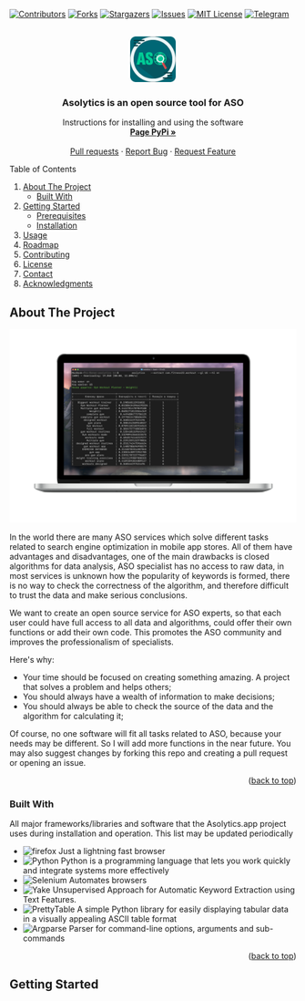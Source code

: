 <a name="readme-top"></a>

[![Contributors][contributors-shield]][contributors-url]
[![Forks][forks-shield]][forks-url]
[![Stargazers][stars-shield]][stars-url]
[![Issues][issues-shield]][issues-url]
[![MIT License][license-shield]][license-url]
[![Telegram][telegram-shield]][telegram-url]



<br />
<div align="center">
  <a href="https://github.com/AsolyticsOpenSource/asolytics">
    <img src="logo.svg" alt="Logo" width="80" height="80">
  </a>

   <h3 align="center">Asolytics is an open source tool for ASO</h3>

  <p align="center">
    Instructions for installing and using the software
    <br />
    <a href="https://pypi.org/project/test-test-test/"><strong>Page PyPi »</strong></a>
    <br />
    <br />
    <a href="https://github.com/AsolyticsOpenSource/asolytics/pulls">Pull requests</a>
    ·
    <a href="https://github.com/AsolyticsOpenSource/asolytics/issues">Report Bug</a>
    ·
    <a href="https://github.com/AsolyticsOpenSource/asolytics/issues">Request Feature</a>
  </p>

</div>

<!-- TABLE OF CONTENTS -->
<summary>Table of Contents</summary>
<ol>
<li>
    <a href="#about-the-project">About The Project</a>
    <ul>
    <li><a href="#built-with">Built With</a></li>
    </ul>
</li>
<li>
    <a href="#getting-started">Getting Started</a>
    <ul>
    <li><a href="#prerequisites">Prerequisites</a></li>
    <li><a href="#installation">Installation</a></li>
    </ul>
</li>
<li><a href="#usage">Usage</a></li>
<li><a href="#roadmap">Roadmap</a></li>
<li><a href="#contributing">Contributing</a></li>
<li><a href="#license">License</a></li>
<li><a href="#contact">Contact</a></li>
<li><a href="#acknowledgments">Acknowledgments</a></li>
</ol>

<!-- ABOUT THE PROJECT -->
## About The Project

[![Asolytics ASO Tool Screen Shot][product-screenshot]](https://en.wikipedia.org/wiki/Command-line_interface)

In the world there are many ASO services which solve different tasks related to search engine optimization in mobile app stores. All of them have advantages and disadvantages, one of the main drawbacks is closed algorithms for data analysis, ASO specialist has no access to raw data, in most services is unknown how the popularity of keywords is formed, there is no way to check the correctness of the algorithm, and therefore difficult to trust the data and make serious conclusions.

We want to create an open source service for ASO experts, so that each user could have full access to all data and algorithms, could offer their own functions or add their own code. This promotes the ASO community and improves the professionalism of specialists. 

Here's why:

* Your time should be focused on creating something amazing. A project that solves a problem and helps others;
* You should always have a wealth of information to make decisions;
* You should always be able to check the source of the data and the algorithm for calculating it;

Of course, no one software will fit all tasks related to ASO, because your needs may be different. So I will add more functions in the near future. You may also suggest changes by forking this repo and creating a pull request or opening an issue.

<p align="right">(<a href="#readme-top">back to top</a>)</p>

### Built With

All major frameworks/libraries and software that the Asolytics.app project uses during installation and operation. This list may be updated periodically

* <img src="https://img.shields.io/badge/firefox-000000?style=for-the-badge&logo=firefox&logoColor=white" alt="firefox"> Just a lightning fast browser
* <img src="https://img.shields.io/badge/python-20232A?style=for-the-badge&logo=python&logoColor=61DAFB" alt="Python"> Python is a programming language that lets you work quickly and integrate systems more effectively
* <img src="https://img.shields.io/badge/selenium-35495E?style=for-the-badge&logo=selenium&logoColor=4FC08D" alt="Selenium"> Automates browsers
* <img src="https://img.shields.io/badge/yake-DD0031?style=for-the-badge&logoColor=white" alt="Yake"> Unsupervised Approach for Automatic Keyword Extraction using Text Features.
* <img src="https://img.shields.io/badge/PrettyTable-4A4A55?style=for-the-badge&logoColor=FF3E00" alt="PrettyTable"> A simple Python library for easily displaying tabular data in a visually appealing ASCII table format
* <img src="https://img.shields.io/badge/argparse-FF2D20?style=for-the-badge&logoColor=white" alt="Argparse"> Parser for command-line options, arguments and sub-commands

<p align="right">(<a href="#readme-top">back to top</a>)</p>


<!-- GETTING STARTED -->
## Getting Started

<!-- LINKS & IMAGES asolytics -->
[contributors-shield]: https://img.shields.io/github/contributors/AsolyticsOpenSource/asolytics.svg?style=for-the-badge
[contributors-url]: https://github.com/AsolyticsOpenSource/asolytics/graphs/contributors

[forks-shield]: https://img.shields.io/github/forks/AsolyticsOpenSource/asolytics.svg?style=for-the-badge
[forks-url]: https://github.com/AsolyticsOpenSource/asolytics/network/members

[stars-shield]: https://img.shields.io/github/stars/AsolyticsOpenSource/asolytics.svg?style=for-the-badge
[stars-url]: https://github.com/AsolyticsOpenSource/asolytics/stargazers

[issues-shield]: https://img.shields.io/github/issues/AsolyticsOpenSource/asolytics.svg?style=for-the-badge
[issues-url]: https://github.com/AsolyticsOpenSource/asolytics/issues

[license-shield]: https://img.shields.io/github/license/AsolyticsOpenSource/asolytics.svg?style=for-the-badge
[license-url]: https://github.com/AsolyticsOpenSource/asolytics/blob/master/LICENSE.txt

[telegram-shield]: https://img.shields.io/badge/-Telegram-black.svg?style=for-the-badge&logo=telegram&colorB=555
[telegram-url]: https://t.me/asolytics

[product-screenshot]: macbook.png
